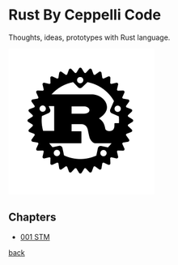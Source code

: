 # Rust By Ceppelli Code
Thoughts, ideas, prototypes with Rust language.

![The Rust Logo](../assets/rust-logo-blk.svg)

## Chapters

- [001 STM](001-stm/README.md)


[back](../README.md)